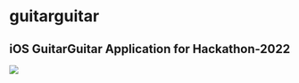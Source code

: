 # guitarguitar

## iOS GuitarGuitar Application for Hackathon-2022
![](https://i.makeagif.com/media/7-25-2015/3-IucG.gif)

